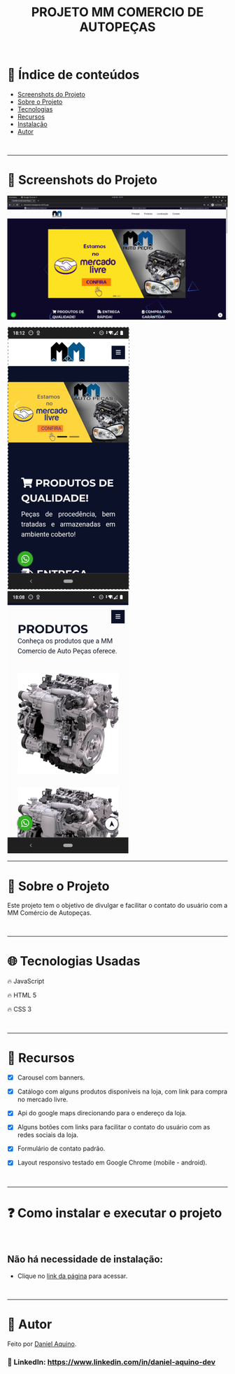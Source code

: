 

<h1 align="center">PROJETO MM COMERCIO DE AUTOPEÇAS</h1>

<br />

# :pushpin: Índice de conteúdos

- [Screenshots do Projeto](#camera_flash-screenshots-do-projeto)
- [Sobre o Projeto](#monocle_face-sobre-o-projeto)
- [Tecnologias](#globe_with_meridians-tecnologias-usadas)
- [Recursos](#triangular_flag_on_post-recursos)
- [Instalação](#question-como-instalar-e-executar-o-projeto)
- [Autor](#closed_book-autor)

<br />

---

# :camera_flash: Screenshots do Projeto
![Imagem do projeto](https://github.com/AquinoProjects/all-imgs/blob/main/desk.png)
<br />

![Imagem do projeto](https://github.com/AquinoProjects/all-imgs/blob/main/Captura%20de%20tela%20de%202022-02-14%2018-21-03.png)
![Imagem do projeto](https://github.com/AquinoProjects/all-imgs/blob/main/Captura%20de%20tela%20de%202022-02-14%2018-24-11.png)
<br />

---

# :monocle_face: Sobre o Projeto

Este projeto tem o objetivo de divulgar e facilitar o contato do usuário com a MM Comércio de Autopeças.

<br />

---

# :globe_with_meridians: Tecnologias Usadas

🔥 JavaScript

🔥 HTML 5

🔥 CSS 3

<br />

---

# :triangular_flag_on_post: Recursos

- [x] Carousel com banners.

- [x] Catálogo com alguns produtos disponíveis na loja, com link para compra no mercado livre.

- [x] Api do google maps direcionando para o endereço da loja.  

- [x] Alguns botões com links para facilitar o contato do usuário com as redes sociais da loja.
  
- [x] Formulário de contato padrão.

- [x] Layout responsivo testado em Google Chrome (mobile - android).

<br />

---

# :question: Como instalar e executar o projeto

<br />


## Não há necessidade de instalação:

- Clique no [link da página](https://mmcomercioautopecas.com.br/) para acessar.


<br />

---

# :closed_book: Autor

Feito por [Daniel Aquino](https://www.aquinoweb.site/).

### :link: LinkedIn: https://www.linkedin.com/in/daniel-aquino-dev
